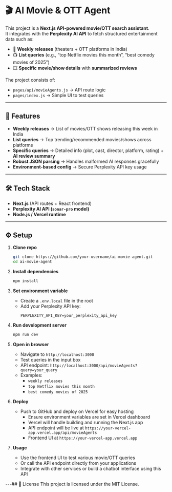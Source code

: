 # 🎬 AI Movie & OTT Agent

This project is a **Next.js API-powered movie/OTT search assistant**.  
It integrates with the **Perplexity AI API** to fetch structured entertainment data such as:

- 📅 **Weekly releases** (theaters + OTT platforms in India)
- 📺 **List queries** (e.g., “top Netflix movies this month”, “best comedy movies of 2025”)
- 🎞️ **Specific movie/show details** with **summarized reviews**

The project consists of:
- `pages/api/movieAgents.js` → API route logic
- `pages/index.js` → Simple UI to test queries

---

## 🚀 Features

- **Weekly releases** → List of movies/OTT shows releasing this week in India
- **List queries** → Top trending/recommended movies/shows across platforms
- **Specific queries** → Detailed info (plot, cast, director, platform, rating) + **AI review summary**
- **Robust JSON parsing** → Handles malformed AI responses gracefully
- **Environment-based config** → Secure Perplexity API key usage

---

## 🛠️ Tech Stack

- **Next.js** (API routes + React frontend)
- **Perplexity AI API (`sonar-pro` model)**
- **Node.js / Vercel runtime**

---

## ⚙️ Setup

1. **Clone repo**
   ```bash
   git clone https://github.com/your-username/ai-movie-agent.git
   cd ai-movie-agent
    ```
2. **Install dependencies**
   ```bash
   npm install
   ```
3. **Set environment variable**
   - Create a `.env.local` file in the root
   - Add your Perplexity API key:
     ```
     PERPLEXITY_API_KEY=your_perplexity_api_key
     ``` 
          
4. **Run development server**
    ```bash
    npm run dev
    ```
5. **Open in browser**
    - Navigate to `http://localhost:3000`
    - Test queries in the input box           
    - API endpoint: `http://localhost:3000/api/movieAgents?query=your_query`
    - Examples:
      - `weekly releases`
      - `top Netflix movies this month`
      - `best comedy movies of 2025`

6. **Deploy**
   - Push to GitHub and deploy on Vercel for easy hosting
     - Ensure environment variables are set in Vercel dashboard
     - Vercel will handle building and running the Next.js app
     - API endpoint will be live at `https://your-vercel-app.vercel.app/api/movieAgents`
     - Frontend UI at `https://your-vercel-app.vercel.app`

7. **Usage**
   - Use the frontend UI to test various movie/OTT queries
   - Or call the API endpoint directly from your applications
   - Integrate with other services or build a chatbot interface using this API

---## 📄 License
This project is licensed under the MIT License. 